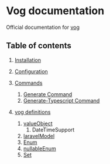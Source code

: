 # Vog documentation

Official documentation for [vog](https://github.com/MarvinWank/vog)

## Table of contents

1. [Installation](installation.md)

2. [Configuration](configuration.md)

3. [Commands](commands/usage.md)
    1. [Generate Command](commands/command-generate.md) 
    2. [Generate-Typescript Command](commands/command-generate-typescript.md)

5. [vog definitions](definitions/definitions.md)
    1. [valueObject](definitions/valueObject.md)
       1. DateTimeSupport
    2. [laravelModel](definitions/laravel.md) 
    3. [Enum](definitions/enum.md)
    4. [nullableEnum](definitions/nullableEnum.md)
    5. [Set](definitions/set.md)

